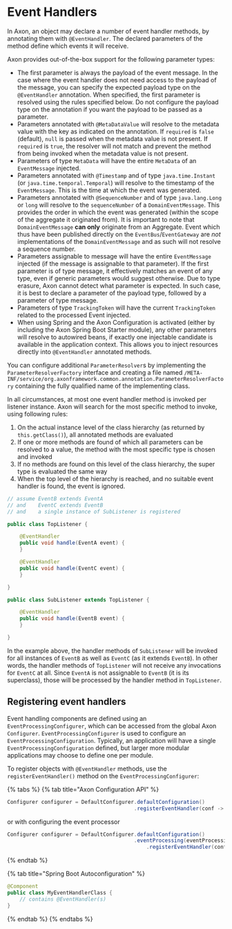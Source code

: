 # Event Handlers

In Axon, an object may declare a number of event handler methods, by annotating them with `@EventHandler`. The declared parameters of the method define which events it will receive.

Axon provides out-of-the-box support for the following parameter types:

* The first parameter is always the payload of the event message. In the case where the event handler does not need access to the payload of the message, you can specify the expected payload type on the `@EventHandler` annotation. When specified, the first parameter is resolved using the rules specified below. Do not configure the payload type on the annotation if you want the payload to be passed as a parameter.
* Parameters annotated with `@MetaDataValue` will resolve to the metadata value with the key as indicated on the annotation. If `required` is `false` \(default\), `null` is passed when the metadata value is not present. If `required` is `true`, the resolver will not match and prevent the method from being invoked when the metadata value is not present.
* Parameters of type `MetaData` will have the entire `MetaData` of an `EventMessage` injected.
* Parameters annotated with `@Timestamp` and of type `java.time.Instant` \(or `java.time.temporal.Temporal`\) will resolve to the timestamp of the `EventMessage`. This is the time at which the event was generated.
* Parameters annotated with `@SequenceNumber` and of type `java.lang.Long` or `long` will resolve to the `sequenceNumber` of a `DomainEventMessage`. This provides the order in which the event was generated \(within the scope of the aggregate it originated from\). It is important to note that `DomainEventMessage` **can only** originate from an Aggregate. Event which thus have been published directly on the `EventBus`/`EventGateway` are _not_ implementations of the `DomainEventMessage` and as such will not resolve a sequence number. 
* Parameters assignable to message will have the entire `EventMessage` injected \(if the message is assignable to that parameter\). If the first parameter is of type message, it effectively matches an event of any type, even if generic parameters would suggest otherwise. Due to type erasure, Axon cannot detect what parameter is expected. In such case, it is best to declare a parameter of the payload type, followed by a parameter of type message.
* Parameters of type `TrackingToken` will have the current `TrackingToken` related to the processed Event injected.
* When using Spring and the Axon Configuration is activated \(either by including the Axon Spring Boot Starter module\), any other parameters will resolve to autowired beans, if exactly one injectable candidate is available in the application context. This allows you to inject resources directly into `@EventHandler` annotated methods.

You can configure additional `ParameterResolver`s by implementing the `ParameterResolverFactory` interface and creating a file named `/META-INF/service/org.axonframework.common.annotation.ParameterResolverFactory` containing the fully qualified name of the implementing class.

In all circumstances, at most one event handler method is invoked per listener instance. Axon will search for the most specific method to invoke, using following rules:

1. On the actual instance level of the class hierarchy \(as returned by `this.getClass()`\), all annotated methods are evaluated
2. If one or more methods are found of which all parameters can be resolved to a value, the method with the most specific type is chosen and invoked
3. If no methods are found on this level of the class hierarchy, the super type is evaluated the same way
4. When the top level of the hierarchy is reached, and no suitable event handler is found, the event is ignored.

```java
// assume EventB extends EventA 
// and    EventC extends EventB
// and    a single instance of SubListener is registered

public class TopListener {

    @EventHandler
    public void handle(EventA event) {
    }

    @EventHandler
    public void handle(EventC event) {
    }

}

public class SubListener extends TopListener {

    @EventHandler
    public void handle(EventB event) {
    }

}
```

In the example above, the handler methods of `SubListener` will be invoked for all instances of `EventB` as well as `EventC` \(as it extends `EventB`\). In other words, the handler methods of `TopListener` will not receive any invocations for `EventC` at all. Since `EventA` is not assignable to `EventB` \(it is its superclass\), those will be processed by the handler method in `TopListener`.

## Registering event handlers

Event handling components are defined using an `EventProcessingConfigurer`, which can be accessed from the global Axon `Configurer`. `EventProcessingConfigurer` is used to configure an `EventProcessingConfiguration`. Typically, an application will have a single `EventProcessingConfiguration` defined, but larger more modular applications may choose to define one per module.

To register objects with `@EventHandler` methods, use the `registerEventHandler()` method on the `EventProcessingConfigurer`:

{% tabs %}
{% tab title="Axon Configuration API" %}
```java
Configurer configurer = DefaultConfigurer.defaultConfiguration()
                                         .registerEventHandler(conf -> new MyEventHandlerClass()));
```

or with configuring the event processor

```java
Configurer configurer = DefaultConfigurer.defaultConfiguration()
                                         .eventProcessing(eventProcessingConfigurer -> eventProcessingConfigurer
                                             .registerEventHandler(conf -> new MyEventHandlerClass()));
```
{% endtab %}

{% tab title="Spring Boot Autoconfiguration" %}
```java
@Component
public class MyEventHandlerClass {
    // contains @EventHandler(s)
}
```
{% endtab %}
{% endtabs %}

